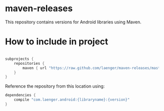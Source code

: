 # maven-releases

This repository contains versions for Android libraries using Maven.

# How to include in project

```groovy

subprojects {
    repositories {
        maven { url "https://raw.github.com/laenger/maven-releases/master/releases" }
    }
}

```

Reference the repository from this location using:

```groovy
dependencies {
    compile "com.laenger.android:{libraryname}:{version}"
}
```